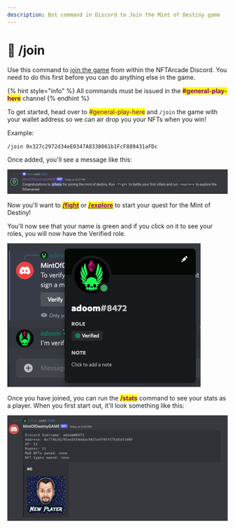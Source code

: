 ```yaml
---
description: Bot command in Discord to Join the Mint of Destiny game
---
```


# 🤖 /join

Use this command to [join the game](../gameplay/getting-started-101.md) from within the NFTArcade Discord. You need to do this first before you can do anything else in the game.

{% hint style="info" %}
All commands must be issued in the <mark style="color:purple;">**#general-play-here**</mark> channel
{% endhint %}

To get started, head over to <mark style="color:purple;">#general-play-here</mark> and `/join` the game with your wallet address so we can air drop you your NFTs when you win!&#x20;

Example:

```
/join 0x327c2972d34eE0347A8338061b1FcF889431aFDc
```

Once added, you'll see a message like this:

![Join Success!](<../.gitbook/assets/image (40).png>)

Now you'll want to [<mark style="color:purple;">**/fight**</mark>](../gameplay/fighting.md) or [<mark style="color:purple;">**/explore**</mark>](../gameplay/earning-points/exploring.md) to start your quest for the Mint of Destiny!

You'll now see that your name is green and if you click on it to see your roles, you will now have the Verified role.

![](<../.gitbook/assets/image (23) (1).png>)

Once you have joined, you can run the <mark style="color:purple;">**/stats**</mark> command to see your stats as a player. When you first start out, it'll look something like this:

![](<../.gitbook/assets/image (27).png>)
